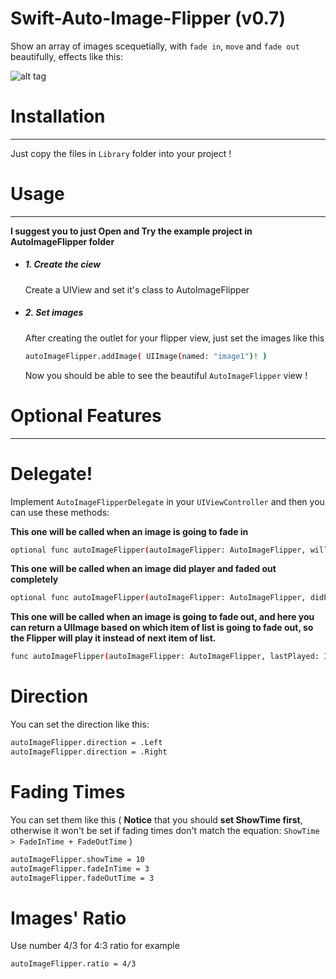 # Swift-Auto-Image-Flipper (v0.7)
Show an array of images scequetially, with `fade in`, `move` and `fade out` beautifully, effects like this:

![alt tag](https://raw.githubusercontent.com/sina-kh/Swift-Auto-Image-Flipper/master/Auto%20Image%20Flipper/Demo.gif)

# Installation
---
Just copy the files in `Library` folder into your project !

# Usage
---
**I suggest you to just Open and Try the example project in AutoImageFlipper folder**

* ##### 1. Create the ciew

  Create a UIView and set it's class to AutoImageFlipper

* ##### 2. Set images

  After creating the outlet for your flipper view, just set the images like this

  ```sh
  autoImageFlipper.addImage( UIImage(named: "image1")! )
  ```

  Now you should be able to see the beautiful `AutoImageFlipper` view !

# Optional Features
---
# Delegate!

Implement `AutoImageFlipperDelegate` in your `UIViewController` and then you can use these methods:

**This one will be called when an image is going to fade in**
```sh
optional func autoImageFlipper(autoImageFlipper: AutoImageFlipper, willPlayImage: UIImage, onImageView: UIImageView)
```

**This one will be called when an image did player and faded out completely**
```sh
optional func autoImageFlipper(autoImageFlipper: AutoImageFlipper, didPlayImage: UIImage)
```

**This one will be called when an image is going to fade out, and here you can return a UIImage based on which item of list is going to fade out, so the Flipper will play it instead of next item of list.**
```sh
func autoImageFlipper(autoImageFlipper: AutoImageFlipper, lastPlayed: Int) -> UIImage?
```

# Direction

You can set the direction like this:

```sh
autoImageFlipper.direction = .Left
autoImageFlipper.direction = .Right
```

# Fading Times

You can set them like this ( **Notice** that you should **set ShowTime first**, otherwise it won't be set if fading times don't match the equation: `ShowTime > FadeInTime + FadeOutTime` )

```sh
autoImageFlipper.showTime = 10
autoImageFlipper.fadeInTime = 3
autoImageFlipper.fadeOutTime = 3
```

# Images' Ratio

Use number 4/3 for 4:3 ratio for example

```sh
autoImageFlipper.ratio = 4/3
```
